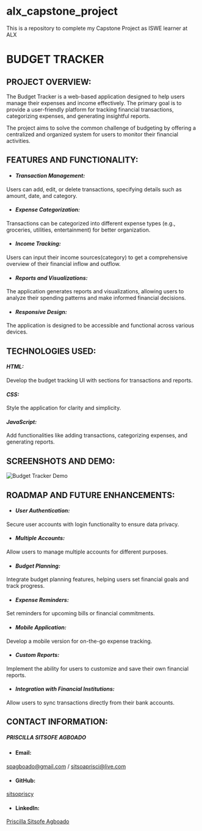 # alx_capstone_project
This is a repository to complete my Capstone Project as ISWE learner at ALX

# BUDGET TRACKER

## PROJECT OVERVIEW:

The Budget Tracker is a web-based application designed to help users manage their expenses and income effectively. The primary goal is to provide a user-friendly platform for tracking financial transactions, categorizing expenses, and generating insightful reports.

The project aims to solve the common challenge of budgeting by offering a centralized and organized system for users to monitor their financial activities.

## FEATURES AND FUNCTIONALITY:

- #### *Transaction Management:* 
Users can add, edit, or delete transactions, specifying details such as amount, date, and category.

- #### *Expense Categorization:*
Transactions can be categorized into different expense types (e.g., groceries, utilities, entertainment) for better organization.

- #### *Income Tracking:*
Users can input their income sources(category) to get a comprehensive overview of their financial inflow and outflow.

- #### *Reports and Visualizations:*
The application generates reports and visualizations, allowing users to analyze their spending patterns and make informed financial decisions.

- #### *Responsive Design:* 
The application is designed to be accessible and functional across various devices.


## TECHNOLOGIES USED:
#### *HTML:* 
Develop the budget tracking UI with sections for transactions and reports.

#### *CSS:* 
Style the application for clarity and simplicity.

#### *JavaScript:* 
Add functionalities like adding transactions, categorizing expenses, and generating reports.


## SCREENSHOTS AND DEMO:

![Budget Tracker Demo](link_to_demo_or_screenshots)


## ROADMAP AND FUTURE ENHANCEMENTS:

- #### *User Authentication:*
Secure user accounts with login functionality to ensure data privacy.

- #### *Multiple Accounts:*
Allow users to manage multiple accounts for different purposes.

- #### *Budget Planning:* 
Integrate budget planning features, helping users set financial goals and track progress.

- #### *Expense Reminders:*
Set reminders for upcoming bills or financial commitments.

- #### *Mobile Application:*
Develop a mobile version for on-the-go expense tracking.

- #### *Custom Reports:* 
Implement the ability for users to customize and save their own financial reports.

- #### *Integration with Financial Institutions:* 
Allow users to sync transactions directly from their bank accounts.


## CONTACT INFORMATION:

##### __*PRISCILLA* SITSOFE AGBOADO__

- #### Email: 
spagboado@gmail.com / sitsoaprisci@live.com

- #### GitHub: 
[sitsopriscy](https://github.com/sitsopriscy)

- #### LinkedIn: 
[Priscilla Sitsofe Agboado](https://www.linkedin.com/in/priscilla-sitsofe-agboado-356861116/)


